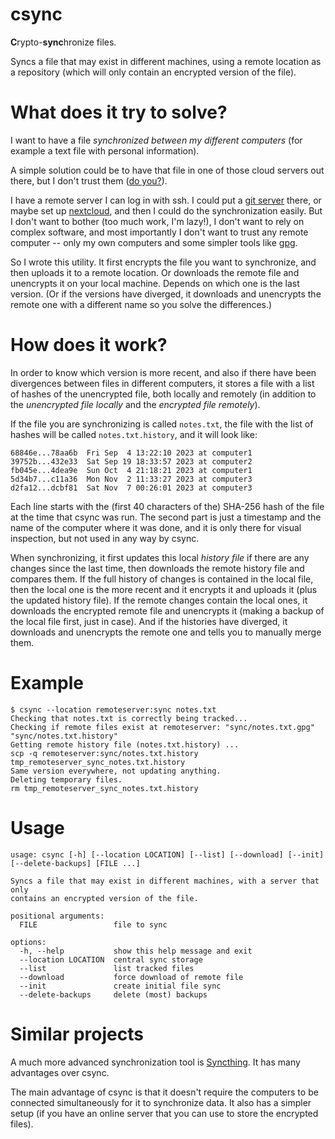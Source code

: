 # csync

**C**rypto-**sync**hronize files.

Syncs a file that may exist in different machines, using a remote
location as a repository (which will only contain an encrypted version
of the file).


# What does it try to solve?

I want to have a file *synchronized between my different computers*
(for example a text file with personal information).

A simple solution could be to have that file in one of those cloud
servers out there, but I don't trust them ([do
you?](https://en.wikipedia.org/wiki/Edward_Snowden#Revelations)).

I have a remote server I can log in with ssh. I could put a [git
server](https://git-scm.com/book/fa/v2/Git-on-the-Server-Setting-Up-the-Server)
there, or maybe set up [nextcloud](https://nextcloud.com/), and
then I could do the synchronization easily. But I don't want to bother
(too much work, I'm lazy!), I don't want to rely on complex software,
and most importantly I don't want to trust any remote computer -- only
my own computers and some simpler tools like [gpg](https://gnupg.org/).

So I wrote this utility. It first encrypts the file you want to
synchronize, and then uploads it to a remote location. Or downloads
the remote file and unencrypts it on your local machine. Depends on
which one is the last version. (Or if the versions have diverged, it
downloads and unencrypts the remote one with a different name so you
solve the differences.)


# How does it work?

In order to know which version is more recent, and also if there have
been divergences between files in different computers, it stores a
file with a list of hashes of the unencrypted file, both locally and
remotely (in addition to the *unencrypted file locally* and the
*encrypted file remotely*).

If the file you are synchronizing is called `notes.txt`, the file with
the list of hashes will be called `notes.txt.history`, and it will
look like:

```
68846e...78aa6b  Fri Sep  4 13:22:10 2023 at computer1
39752b...432e33  Sat Sep 19 18:33:57 2023 at computer2
fb045e...4dea9e  Sun Oct  4 21:18:21 2023 at computer1
5d34b7...c11a36  Mon Nov  2 11:33:27 2023 at computer3
d2fa12...dcbf81  Sat Nov  7 00:26:01 2023 at computer3
```

Each line starts with the (first 40 characters of the) SHA-256 hash of
the file at the time that csync was run. The second part is just a
timestamp and the name of the computer where it was done, and it is
only there for visual inspection, but not used in any way by csync.

When synchronizing, it first updates this local *history file* if
there are any changes since the last time, then downloads the remote
history file and compares them. If the full history of changes is
contained in the local file, then the local one is the more recent and
it encrypts it and uploads it (plus the updated history file). If the
remote changes contain the local ones, it downloads the encrypted
remote file and unencrypts it (making a backup of the local file
first, just in case). And if the histories have diverged, it downloads
and unencrypts the remote one and tells you to manually merge them.


# Example

```
$ csync --location remoteserver:sync notes.txt
Checking that notes.txt is correctly being tracked...
Checking if remote files exist at remoteserver: "sync/notes.txt.gpg" "sync/notes.txt.history"
Getting remote history file (notes.txt.history) ...
scp -q remoteserver:sync/notes.txt.history tmp_remoteserver_sync_notes.txt.history
Same version everywhere, not updating anything.
Deleting temporary files.
rm tmp_remoteserver_sync_notes.txt.history
```


# Usage

```
usage: csync [-h] [--location LOCATION] [--list] [--download] [--init] [--delete-backups] [FILE ...]

Syncs a file that may exist in different machines, with a server that only
contains an encrypted version of the file.

positional arguments:
  FILE                 file to sync

options:
  -h, --help           show this help message and exit
  --location LOCATION  central sync storage
  --list               list tracked files
  --download           force download of remote file
  --init               create initial file sync
  --delete-backups     delete (most) backups
```


# Similar projects

A much more advanced synchronization tool is
[Syncthing](https://syncthing.net/). It has many advantages over
csync.

The main advantage of csync is that it doesn't require the computers
to be connected simultaneously for it to synchronize data. It also has
a simpler setup (if you have an online server that you can use to
store the encrypted files).
